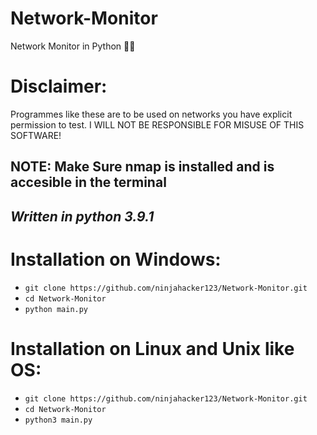 # Network-Monitor
Network Monitor in Python 👨‍💻

# Disclaimer: 
Programmes like these are to be used on networks you have explicit permission to test. I WILL NOT BE RESPONSIBLE FOR MISUSE OF THIS SOFTWARE!

## NOTE: Make Sure nmap is installed and is accesible in the terminal
## *Written in python 3.9.1*

# Installation on Windows:
* `git clone https://github.com/ninjahacker123/Network-Monitor.git`
* `cd Network-Monitor`
* `python main.py`

# Installation on Linux and Unix like OS:
* `git clone https://github.com/ninjahacker123/Network-Monitor.git`
* `cd Network-Monitor`
* `python3 main.py`
